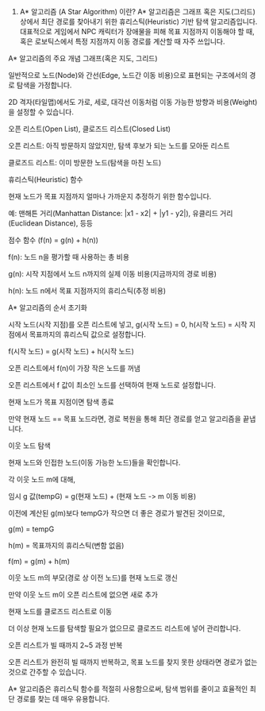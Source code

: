 1. A* 알고리즘 (A Star Algorithm) 이란?
A* 알고리즘은 그래프 혹은 지도(그리드) 상에서 최단 경로를 찾아내기 위한 휴리스틱(Heuristic) 기반 탐색 알고리즘입니다. 대표적으로 게임에서 NPC 캐릭터가 장애물을 피해 목표 지점까지 이동해야 할 때, 혹은 로보틱스에서 특정 지점까지 이동 경로를 계산할 때 자주 쓰입니다.

A* 알고리즘의 주요 개념
그래프(혹은 지도, 그리드)

일반적으로 노드(Node)와 간선(Edge, 노드간 이동 비용)으로 표현되는 구조에서의 경로 탐색을 가정합니다.

2D 격자(타일맵)에서도 가로, 세로, 대각선 이동처럼 이동 가능한 방향과 비용(Weight)을 설정할 수 있습니다.

오픈 리스트(Open List), 클로즈드 리스트(Closed List)

오픈 리스트: 아직 방문하지 않았지만, 탐색 후보가 되는 노드를 모아둔 리스트

클로즈드 리스트: 이미 방문한 노드(탐색을 마친 노드)

휴리스틱(Heuristic) 함수

현재 노드가 목표 지점까지 얼마나 가까운지 추정하기 위한 함수입니다.

예: 맨해튼 거리(Manhattan Distance: |x1 - x2| + |y1 - y2|), 유클리드 거리(Euclidean Distance), 등등

점수 함수 (f(n) = g(n) + h(n))

f(n): 노드 n을 평가할 때 사용하는 총 비용

g(n): 시작 지점에서 노드 n까지의 실제 이동 비용(지금까지의 경로 비용)

h(n): 노드 n에서 목표 지점까지의 휴리스틱(추정 비용)

A* 알고리즘의 순서
초기화

시작 노드(시작 지점)를 오픈 리스트에 넣고, g(시작 노드) = 0, h(시작 노드) = 시작 지점에서 목표까지의 휴리스틱 값으로 설정합니다.

f(시작 노드) = g(시작 노드) + h(시작 노드)

오픈 리스트에서 f(n)이 가장 작은 노드를 꺼냄

오픈 리스트에서 f 값이 최소인 노드를 선택하여 현재 노드로 설정합니다.

현재 노드가 목표 지점이면 탐색 종료

만약 현재 노드 == 목표 노드라면, 경로 복원을 통해 최단 경로를 얻고 알고리즘을 끝냅니다.

이웃 노드 탐색

현재 노드와 인접한 노드(이동 가능한 노드)들을 확인합니다.

각 이웃 노드 m에 대해,

임시 g 값(tempG) = g(현재 노드) + (현재 노드 -> m 이동 비용)

이전에 계산된 g(m)보다 tempG가 작으면 더 좋은 경로가 발견된 것이므로,

g(m) = tempG

h(m) = 목표까지의 휴리스틱(변함 없음)

f(m) = g(m) + h(m)

이웃 노드 m의 부모(경로 상 이전 노드)를 현재 노드로 갱신

만약 이웃 노드 m이 오픈 리스트에 없으면 새로 추가

현재 노드를 클로즈드 리스트로 이동

더 이상 현재 노드를 탐색할 필요가 없으므로 클로즈드 리스트에 넣어 관리합니다.

오픈 리스트가 빌 때까지 2~5 과정 반복

오픈 리스트가 완전히 빌 때까지 반복하고, 목표 노드를 찾지 못한 상태라면 경로가 없는 것으로 간주할 수 있습니다.

A* 알고리즘은 휴리스틱 함수를 적절히 사용함으로써, 탐색 범위를 줄이고 효율적인 최단 경로를 찾는 데 매우 유용합니다.

